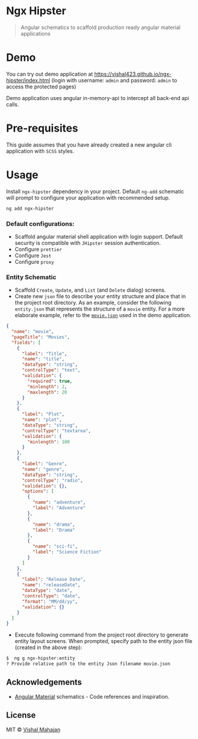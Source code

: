 # Ngx Hipster

> Angular schematics to scaffold production ready angular material applications

# Demo

You can try out demo application at https://vishal423.github.io/ngx-hipster/index.html (login with username: `admin` and password: `admin` to access the protected pages)

Demo application uses angular in-memory-api to intercept all back-end api calls.

# Pre-requisites

This guide assumes that you have already created a new angular cli application with `SCSS` styles.

# Usage

Install `ngx-hipster` dependency in your project. Default `ng-add` schematic will prompt to configure your application with recommended setup.

```bash
ng add ngx-hipster
```

### Default configurations:

- Scaffold angular material shell application with login support. Default security is compatible with `JHipster` session authentication.
- Configure `prettier`
- Configure `Jest`
- Configure `proxy`

### Entity Schematic

- Scaffold `Create`, `Update`, and `List` (and `Delete` dialog) screens.
- Create new `json` file to describe your entity structure and place that in the project root directory. As an example, consider the following `entity.json` that represents the structure of a `movie` entity. For a more elaborate example, refer to the [`movie.json`](./../../ngx-hipster-sample/movie.json) used in the demo application.

```json
{
  "name": "movie",
  "pageTitle": "Movies",
  "fields": [
    {
      "label": "Title",
      "name": "title",
      "dataType": "string",
      "controlType": "text",
      "validation": {
        "required": true,
        "minlength": 2,
        "maxlength": 20
      }
    },
    {
      "label": "Plot",
      "name": "plot",
      "dataType": "string",
      "controlType": "textarea",
      "validation": {
        "minlength": 100
      }
    },
    {
      "label": "Genre",
      "name": "genre",
      "dataType": "string",
      "controlType": "radio",
      "validation": {},
      "options": [
        {
          "name": "adventure",
          "label": "Adventure"
        },
        {
          "name": "drama",
          "label": "Drama"
        },
        {
          "name": "sci-fi",
          "label": "Science Fiction"
        }
      ]
    },
    {
      "label": "Release Date",
      "name": "releaseDate",
      "dataType": "date",
      "controlType": "date",
      "format": "MM/dd/yy",
      "validation": {}
    }
  ]
}
```

- Execute following command from the project root directory to generate entity layout screens. When prompted, specify path to the entity json file (created in the above step):

```bash
$  ng g ngx-hipster:entity
? Provide relative path to the entity Json filename movie.json
```

## Acknowledgements

- [Angular Material](https://github.com/angular/components) schematics - Code references and inspiration.

## License

MIT © [Vishal Mahajan](https://twitter.com/vishal423)

